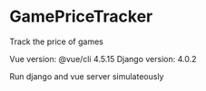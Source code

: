 # GamePriceTracker
Track the price of games

Vue version: @vue/cli 4.5.15
Django version: 4.0.2

Run django and vue server simulateously
